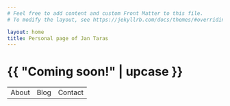 ```yaml
---
# Feel free to add content and custom Front Matter to this file.
# To modify the layout, see https://jekyllrb.com/docs/themes/#overriding-theme-defaults

layout: home
title: Personal page of Jan Taras
---
```


<html>
  <head>
    <meta charset="utf-8">
    <title>{{ page.title }}</title>
  </head>
  <body>
    <h1>{{ "Coming soon!" | upcase }}</h1>
    <table><tr><td>About</td><td>Blog</td><td>Contact</td></tr></table>
  </body>
</html>